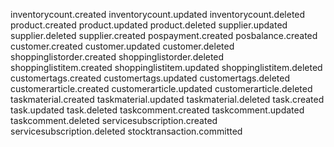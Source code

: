 inventorycount.created
inventorycount.updated
inventorycount.deleted
product.created
product.updated
product.deleted
supplier.updated
supplier.deleted
supplier.created
pospayment.created
posbalance.created
customer.created
customer.updated
customer.deleted
shoppinglistorder.created
shoppinglistorder.deleted
shoppinglistitem.created
shoppinglistitem.updated
shoppinglistitem.deleted
customertags.created
customertags.updated
customertags.deleted
customerarticle.created
customerarticle.updated
customerarticle.deleted
taskmaterial.created
taskmaterial.updated
taskmaterial.deleted
task.created
task.updated
task.deleted
taskcomment.created
taskcomment.updated
taskcomment.deleted
servicesubscription.created
servicesubscription.deleted
stocktransaction.committed